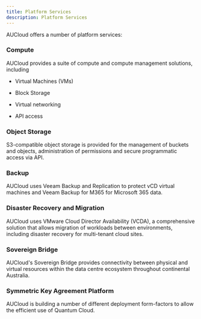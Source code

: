 ```yaml
---
title: Platform Services
description: Platform Services
---
```


AUCloud offers a number of platform services:

### Compute

AUCloud provides a suite of compute and compute management solutions, including

- Virtual Machines (VMs)

- Block Storage

- Virtual networking

- API access

### Object Storage

S3-compatible object storage is provided for the management of buckets and objects, administration of permissions and secure programmatic access via API.

### Backup

AUCloud uses Veeam Backup and Replication to protect vCD virtual machines and  Veeam Backup for M365 for Microsoft 365 data.

### Disaster Recovery and Migration

AUCloud uses VMware Cloud Director Availability (VCDA), a comprehensive solution that allows migration of workloads between environments, including disaster recovery for multi-tenant cloud sites.

### Sovereign Bridge

AUCloud's Sovereign Bridge provides connectivity between physical and virtual resources within the data centre ecosystem throughout continental Australia.

### Symmetric Key Agreement Platform

AUCloud is building a number of different deployment form-factors to allow the efficient use of Quantum Cloud.
